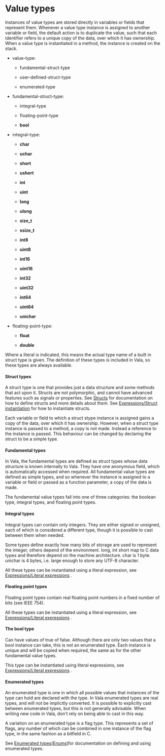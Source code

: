 # Value types

Instances of value types are stored directly in variables or fields that represent them. Whenever a value type instance is assigned to another variable or field, the default action is to duplicate the value, such that each identifier refers to a unique copy of the data, over which it has ownership. When a value type is instantiated in a method, the instance is created on the stack.

-   value-type:

    -   fundamental-struct-type

    -   user-defined-struct-type

    -   enumerated-type

-   fundamental-struct-type:

    -   integral-type

    -   floating-point-type

    -   **bool**

-   integral-type:

    -   **char**

    -   **uchar**

    -   **short**

    -   **ushort**

    -   **int**

    -   **uint**

    -   **long**

    -   **ulong**

    -   **size\_t**

    -   **ssize\_t**

    -   **int8**

    -   **uint8**

    -   **int16**

    -   **uint16**

    -   **int32**

    -   **uint32**

    -   **int64**

    -   **uint64**

    -   **unichar**

-   floating-point-type:

    -   **float**

    -   **double**

Where a literal is indicated, this means the actual type name of a built in struct type is given. The definition of these types is included in Vala, so these types are always available.

#### Struct types

A struct type is one that provides just a data structure and some methods that act upon it. Structs are not polymorphic, and cannot have advanced features such as signals or properties. See
[Structs](http://wiki.gnome.org/action/show/Projects/Vala/Manual/Export/Projects/Vala/Manual/Structs#)
for documentation on how to define structs and more details about them.
See [Expressions/Struct instantiation](http://wiki.gnome.org/action/show/Projects/Vala/Manual/Export/Projects/Vala/Manual/Expressions#Struct_instantiation)
for how to instantiate structs.

Each variable or field to which a struct stype instance is assigned gains a copy of the data, over which it has ownership. However, when a struct type instance is passed to a method, a copy is not made. Instead a reference to the instance is passed. This behaviour can be changed by declaring the struct to be a simple type.

#### Fundamental types

In Vala, the fundamental types are defined as struct types whose data structure is known internally to Vala. They have one anonymous field,
which is automatically accessed when required. All fundamental value types are defined as simple types, and so whenever the instance is assigned to a variable or field or passed as a function parameter, a copy of the data is made.

The fundamental value types fall into one of three categories: the boolean type, integral types, and floating point types.

#### Integral types

Integral types can contain only integers. They are either signed or unsigned, each of which is considered a different type, though it is possible to cast between them when needed.

Some types define exactly how many bits of storage are used to represent the integer, others depend of the environment. long, int short map to C data types and therefore depend on the machine architecture. char is 1 byte. unichar is 4 bytes, i.e. large enough to store any UTF-8 character.

All these types can be instantiated using a literal expression, see
[Expressions/Literal expressions](http://wiki.gnome.org/action/show/Projects/Vala/Manual/Export/Projects/Vala/Manual/Expressions#Literal_expressions)
.

#### Floating point types

Floating point types contain real floating point numbers in a fixed number of bits (see IEEE 754).

All these types can be instantiated using a literal expression, see
[Expressions/Literal expressions](http://wiki.gnome.org/action/show/Projects/Vala/Manual/Export/Projects/Vala/Manual/Expressions#Literal_expressions)
.

#### The bool type

Can have values of true of false. Although there are only two values that a bool instance can take, this is not an enumerated type. Each instance is unique and will be copied when required, the same as for the other fundamental value types.

This type can be instantiated using literal expressions, see
[Expressions/Literal expressions](http://wiki.gnome.org/action/show/Projects/Vala/Manual/Export/Projects/Vala/Manual/Expressions#Literal_expressions)
.

#### Enumerated types

An enumerated type is one in which all possible values that instances of the type can hold are declared with the type. In Vala enumerated types are real types, and will not be implicitly converted. It is possible to explicitly cast between enumerated types, but this is not generally advisable. When writing new code in Vala, don't rely on being able to cast in this way.

A variation on an enumerated type is a flag type. This represents a set of flags, any number of which can be combined in one instance of the flag type, in the same fashion as a bitfield in C.

See [Enumerated types(Enums)](http://wiki.gnome.org/action/show/Projects/Vala/Manual/Export/Projects/Vala/Manual/Enumerated%20types%20%28Enums%29#)for documentation on defining and using enumerated types.

